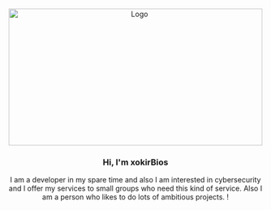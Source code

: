 
<br />
<p align="center">
  <a href="https://xokirbios.xyz">
    <img src="https://i.kym-cdn.com/photos/images/newsfeed/001/139/230/436.gif" alt="Logo" width="500" height="270">
  </a>

  <h3 align="center">Hi, I'm xokirBios</h3>

  <p align="center">
   I am a developer in my spare time and also I am interested in cybersecurity and I offer my services to small groups who need this kind of service. Also I am a person who likes to do lots of ambitious projects. !
    <br />

